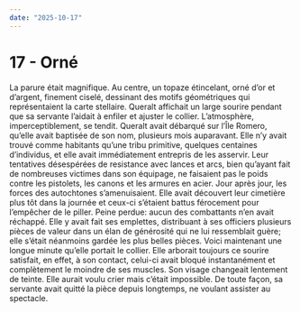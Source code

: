 ```yaml
---
date: "2025-10-17"
---
```

# 17 - Orné

La parure était magnifique. Au centre, un topaze étincelant, orné d’or et d’argent, finement ciselé, dessinant des motifs géométriques qui représentaient la carte stellaire. Queralt affichait un large sourire pendant que sa servante l’aidait à enfiler et ajuster le collier. L’atmosphère, imperceptiblement, se tendit. Queralt avait débarqué sur l’Île Romero, qu’elle avait baptisée de son nom, plusieurs mois auparavant. Elle n’y avait trouvé comme habitants qu’une tribu primitive, quelques centaines d’individus, et elle avait immédiatement entrepris de les asservir. Leur tentatives désespérées de resistance avec lances et arcs, bien qu’ayant fait de nombreuses victimes dans son équipage, ne faisaient pas le poids contre les pistolets, les canons et les armures en acier. Jour après jour, les forces des autochtones s’amenuisaient. Elle avait découvert leur cimetière plus tôt dans la journée et ceux-ci s’étaient battus férocement pour l’empêcher de le piller. Peine perdue: aucun des combattants n’en avait réchappé. Elle y avait fait ses emplettes, distribuant à ses officiers plusieurs pièces de valeur dans un élan de générosité qui ne lui ressemblait guère; elle s’était néanmoins gardée les plus belles pièces. Voici maintenant une longue minute qu’elle portait le collier. Elle arborait toujours ce sourire satisfait, en effet, à son contact, celui-ci avait bloqué instantanément et complètement le moindre de ses muscles. Son visage changeait lentement de teinte. Elle aurait voulu crier mais c’était impossible. De toute façon, sa servante avait quitté la pièce depuis longtemps, ne voulant assister au spectacle.